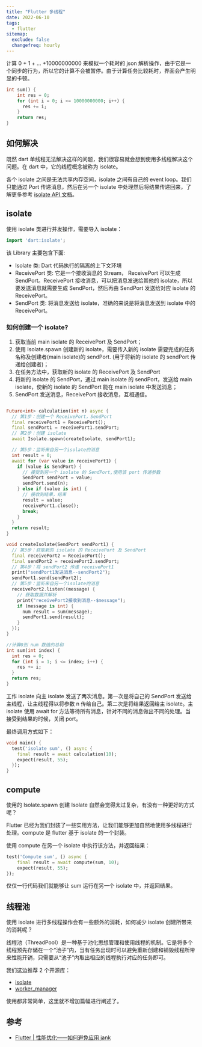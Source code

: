 ```yaml
---
title: "Flutter 多线程"
date: 2022-06-10
tags:
  - flutter
sitemap:
  exclude: false
  changefreq: hourly
---
```


计算 0 + 1 + ... +10000000000 来模拟一个耗时的 json 解析操作，由于它是一个同步的行为，所以它的计算不会被暂停。由于计算任务比较耗时，界面会产生明显的卡顿。

```dart
int sum() {
    int res = 0;
    for (int i = 0; i <= 10000000000; i++) {
      res += i;
    }
    return res;
}
```

## 如何解决

既然 dart 单线程无法解决这样的问题，我们很容易就会想到使用多线程解决这个问题。在 dart 中，它的线程概念被称为 isolate。

各个 isolate 之间是无法共享内存空间，isolate 之间有自己的 event loop。我们只能通过 Port 传递消息，然后在另一个 isolate 中处理然后将结果传递回来，了解更多参考 [isolate API 文档](https://api.dartlang.org/stable/2.5.2/dart-isolate/Isolate-class.html)。

## isolate

使用 isolate 类进行并发操作，需要导入 isolate：

```dart
import 'dart:isolate';
```

该 Library 主要包含下面:

- Isolate 类: Dart 代码执行的隔离的上下文环境
- ReceivePort 类: 它是一个接收消息的 Stream， ReceivePort 可以生成 SendPort。ReceivePort 接收消息，可以把消息发送给其他的 isolate，所以要发送消息就需要生成 SendPort，然后再由 SendPort 发送给对应 isolate 的 ReceivePort。
- SendPort 类: 将消息发送给 isolate，准确的来说是将消息发送到 isolate 中的 ReceivePort。

### 如何创建一个 isolate?

1. 获取当前 main isolate 的 ReceivePort 及 SendPort；
2. 使用 Isolate.spawn 创建新的 isolate，需要传入新的 isolate 需要完成的任务名称及创建者(main isolate)的 sendPort. (用于将新的 isolate 的 sendPort 传递给创建者)；
3. 在任务方法中，获取新的 isolate 的 ReceivePort 及 SendPort
4. 将新的 isolate 的 SendPort，通过 main isolate 的 sendPort，发送给 main isolate，使新的 isolate 的 SendPort 能在 main isolate 中发送消息；
5. SendPort 发送消息，ReceivePort 接收消息，互相通信。

```dart

Future<int> calculation(int n) async {
  // 第1步：创建一个 ReceivePort，SendPort
  final receivePort1 = ReceivePort();
  final sendPort1 = receivePort1.sendPort;
  // 第2步：创建 isolate
  await Isolate.spawn(createIsolate, sendPort1);

  // 第5步：监听来自另一个isolate的消息
  int result = 0;
  await for (var value in receivePort1) {
    if (value is SendPort) {
      // 接受到另一个 isolate 的 SendPort,使用该 port 传递参数
      SendPort sendPort = value;
      sendPort.send(n);
    } else if (value is int) {
      // 接收到结果，结束
      result = value;
      receivePort1.close();
      break;
    }
  }
  return result;
}

void createIsolate(SendPort sendPort1) {
  // 第3步：获取新的 isolate 的 ReceivePort 及 SendPort
  final receivePort2 = ReceivePort();
  final sendPort2 = receivePort2.sendPort;
  // 第4步：将 sendPort2 传递 receivePort1
  print("sendPort1发送消息--sendPort2");
  sendPort1.send(sendPort2);
  // 第5步：监听来自另一个isolate的消息
  receivePort2.listen((message) {
    // 获取数据并解析
    print("receivePort2接收到消息--$message");
    if (message is int) {
      num result = sum(message);
      sendPort1.send(result);
    }
  });
}

//计算0到 num 数值的总和
int sum(int index) {
  int res = 0;
  for (int i = 1; i <= index; i++) {
    res += i;
  }
  return res;
}
```

工作 isolate 向主 isolate 发送了两次消息。第一次是将自己的 SendPort 发送给主线程，让主线程得以将参数 n 传给自己。第二次是将结果返回给主 isolate。主 isolate 使用 await for 方法等待所有消息，针对不同的消息做出不同的处理。当接受到结果的时候，关闭 port。

最终调用方式如下：

```dart
void main() {
  test('isolate sum', () async {
    final result = await calculation(10);
    expect(result, 55);
  });
}
```

## compute

使用的 Isolate.spawn 创建 Isolate 自然会觉得太过复杂，有没有一种更好的方式呢？

Flutter 已经为我们封装了一些实用方法，让我们能够更加自然地使用多线程进行处理。compute 是 flutter 基于 isolate 的一个封装。

使用 compute 在另一个 isolate 中执行该方法，并返回结果：

```dart
test('Compute sum', () async {
    final result = await compute(sum, 10);
    expect(result, 55);
});
```

仅仅一行代码我们就能够让 sum 运行在另一个 isolate 中，并返回结果。

## 线程池

使用 isolate 进行多线程操作会有一些额外的消耗，如何减少 isolate 创建所带来的消耗呢？

线程池（ThreadPool）是一种基于池化思想管理和使用线程的机制。它是将多个线程预先存储在一个“池子”内，当有任务出现时可以避免重新创建和销毁线程所带来性能开销，只需要从“池子”内取出相应的线程执行对应的任务即可。

我们这边推荐 2 个开源库：

- [isolate](https://pub.dev/packages/isolate)
- [worker_manager](https://pub.dev/packages/worker_manager)

使用都非常简单，这里就不增加篇幅进行阐述了。

## 参考

- [Flutter | 性能优化——如何避免应用 jank](https://github.com/awesome-tips/Flutter-Tips/blob/master/articles/Flutter%20%20%E6%80%A7%E8%83%BD%E4%BC%98%E5%8C%96%E2%80%94%E2%80%94%E5%A6%82%E4%BD%95%E9%81%BF%E5%85%8D%E5%BA%94%E7%94%A8%20jank.md)
